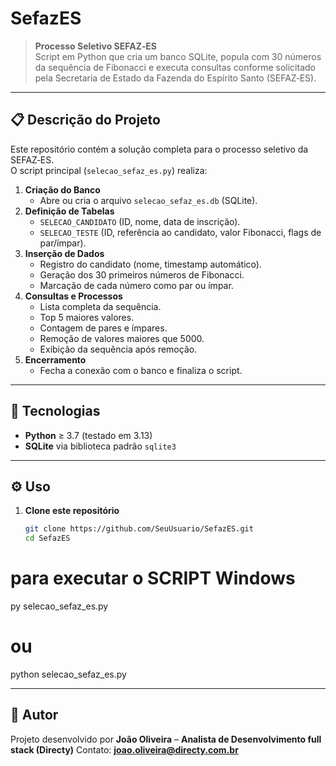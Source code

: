 # SefazES

> **Processo Seletivo SEFAZ‑ES**  
> Script em Python que cria um banco SQLite, popula com 30 números da sequência de Fibonacci e executa consultas conforme solicitado pela Secretaria de Estado da Fazenda do Espírito Santo (SEFAZ‑ES).

---

## 📋 Descrição do Projeto

Este repositório contém a solução completa para o processo seletivo da SEFAZ‑ES.  
O script principal (`selecao_sefaz_es.py`) realiza:

1. **Criação do Banco**  
   - Abre ou cria o arquivo `selecao_sefaz_es.db` (SQLite).
2. **Definição de Tabelas**  
   - `SELECAO_CANDIDATO` (ID, nome, data de inscrição).  
   - `SELECAO_TESTE` (ID, referência ao candidato, valor Fibonacci, flags de par/ímpar).
3. **Inserção de Dados**  
   - Registro do candidato (nome, timestamp automático).  
   - Geração dos 30 primeiros números de Fibonacci.  
   - Marcação de cada número como par ou ímpar.
4. **Consultas e Processos**  
   - Lista completa da sequência.  
   - Top 5 maiores valores.  
   - Contagem de pares e ímpares.  
   - Remoção de valores maiores que 5000.  
   - Exibição da sequência após remoção.
5. **Encerramento**  
   - Fecha a conexão com o banco e finaliza o script.

---

## 🚀 Tecnologias

- **Python** ≥ 3.7 (testado em 3.13)  
- **SQLite** via biblioteca padrão `sqlite3`

---

## ⚙️ Uso

1. **Clone este repositório**  
   ```bash
   git clone https://github.com/SeuUsuario/SefazES.git
   cd SefazES

# para executar o SCRIPT Windows
py selecao_sefaz_es.py
# ou
python selecao_sefaz_es.py

---

## 👤 Autor
Projeto desenvolvido por **João Oliveira** – **Analista de Desenvolvimento full stack (Directy)**
Contato: **joao.oliveira@directy.com.br**

